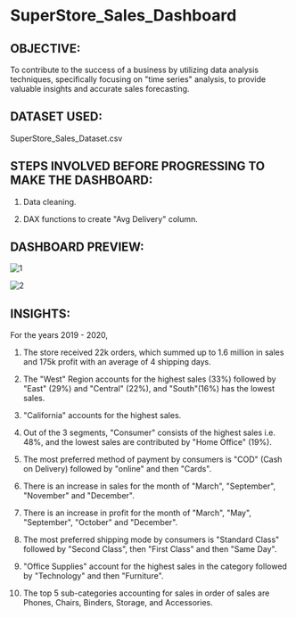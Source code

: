 # SuperStore_Sales_Dashboard
## OBJECTIVE: 
To contribute to the success of a business by utilizing data analysis techniques, specifically focusing on "time series" analysis, to provide valuable insights and accurate sales forecasting.

## DATASET USED: 
SuperStore_Sales_Dataset.csv

## STEPS INVOLVED BEFORE PROGRESSING TO MAKE THE DASHBOARD:

1) Data cleaning.

2) DAX functions to create "Avg Delivery" column.

## DASHBOARD PREVIEW:



![1](https://github.com/Dibyadarshi-Kashyap/SuperStore_Sales_Dashboard/assets/36098874/c7229cf1-e05e-4237-9899-e13b44ec8d32)


![2](https://github.com/Dibyadarshi-Kashyap/SuperStore_Sales_Dashboard/assets/36098874/2e300530-584a-48d6-b1ca-1b516a418c65)

## INSIGHTS:

For the years 2019 - 2020,
1) The store received 22k orders, which summed up to 1.6 million in sales and 175k profit with an average of 4 shipping days.

2) The "West" Region accounts for the highest sales (33%) followed by "East" (29%) and "Central" (22%), and "South"(16%) has the lowest sales.

3) "California" accounts for the highest sales.

4) Out of the 3 segments, "Consumer" consists of the highest sales i.e. 48%, and the lowest sales are contributed by "Home Office" (19%).

5) The most preferred method of payment by consumers is "COD" (Cash on Delivery) followed by "online" and then "Cards".  

6) There is an increase in sales for the month of "March", "September", "November" and "December".

7) There is an increase in profit for the month of "March", "May", "September", "October" and "December".

8) The most preferred shipping mode by consumers is "Standard Class" followed by "Second Class", then "First Class" and then "Same Day".

9) "Office Supplies" account for the highest sales in the category followed by "Technology" and then "Furniture".

10) The top 5 sub-categories accounting for sales in order of sales are Phones, Chairs, Binders, Storage, and Accessories.

